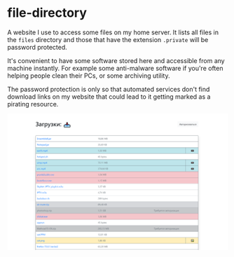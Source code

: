 # file-directory
A website I use to access some files on my home server.
It lists all files in the `files` directory and those that have the extension `.private` will be password protected.

It's convenient to have some software stored here and accessible from any machine instantly. 
For example some anti-malware software if you're often helping people clean their PCs,
or some archiving utility.

The password protection is only so that automated services don't find download links on my website that could lead to it getting marked as a pirating resource.

![Screenshot](/files/screenshot.png)
